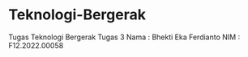 # Teknologi-Bergerak
Tugas Teknologi Bergerak Tugas 3
Nama  : Bhekti Eka Ferdianto
NIM   : F12.2022.00058
